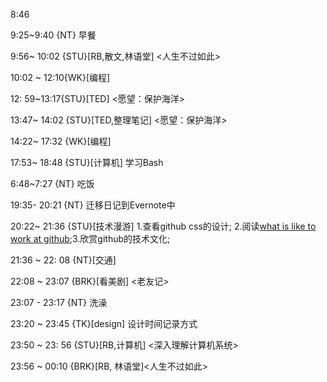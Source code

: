 8:46

9:25~9:40 {NT} 早餐

9:56~ 10:02  {STU}[RB,散文,林语堂] <人生不过如此>

10:02 ~ 12:10{WK}[编程] <WA>

12: 59~13:17{STU}[TED] <愿望：保护海洋>

13:47~ 14:02 {STU}[TED,整理笔记] <愿望：保护海洋>

14:22~ 17:32 {WK}[编程] <WA>

17:53~ 18:48   {STU}[计算机] 学习Bash

6:48~7:27 {NT} 吃饭

19:35- 20:21 {NT} 迁移日记到Evernote中

20:22~ 21:36 {STU}[技术漫游] 1.查看github css的设计; 2.阅读[what is like to work at github](http://opensoul.org/2012/06/05/whats-it-like-to-work-at-github/);3.欣赏github的技术文化;

21:36 ~ 22: 08 {NT}[交通]

22:08 ~ 23:07 {BRK}[看美剧] <老友记>

23:07 - 23:17 {NT} 洗澡

23:20 ~ 23:45 {TK}[design]  设计时间记录方式

23:50 ~ 23: 56 {STU}[RB,计算机] <深入理解计算机系统>

23:56 ~ 00:10 {BRK}[RB, 林语堂]<人生不过如此>
